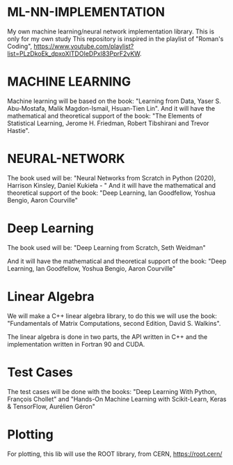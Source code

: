 # ML-NN-IMPLEMENTATION
My own machine learning/neural network implementation library.
This is only for my own study 
This repository is inspired in the playlist of "Roman's Coding", https://www.youtube.com/playlist?list=PLzDkoEk_dpxoXlTDOIeDPxl83PprF2vKW.


# MACHINE LEARNING
Machine learning will be based on the book: "Learning from Data, Yaser S. Abu-Mostafa, Malik Magdon-Ismail, Hsuan-Tien Lin".
And it will have the mathematical and theoretical support of the book: "The Elements of Statistical Learning, Jerome H. Friedman, Robert Tibshirani and Trevor Hastie".

# NEURAL-NETWORK
The book used will be: "Neural Networks from Scratch in Python (2020), Harrison Kinsley, Daniel Kukieła - "
And it will have the mathematical and theoretical support of the book: "Deep Learning, Ian Goodfellow, Yoshua Bengio, Aaron Courville"

# Deep Learning 
The book used will be: "Deep Learning from Scratch, Seth Weidman"

And it will have the mathematical and theoretical support of the book: "Deep Learning, Ian Goodfellow, Yoshua Bengio, Aaron Courville"

# Linear Algebra
We will make a C++ linear algebra library, to do this we will use the book: "Fundamentals of Matrix Computations, second Edition, David S. Walkins".

The linear algebra is done in two parts, the API written in C++ and the implementation written in Fortran 90 and CUDA.

# Test Cases
The test cases will be done with the books: "Deep Learning With Python, François Chollet" and "Hands-On Machine Learning with Scikit-Learn, Keras & TensorFlow, Aurélien Géron"

# Plotting
For plotting, this lib will use the ROOT library, from CERN, https://root.cern/